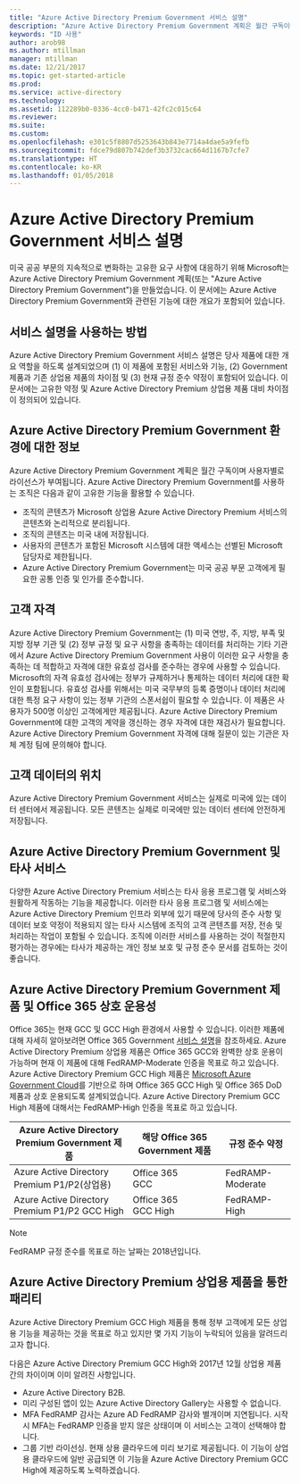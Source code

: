 ```yaml
---
title: "Azure Active Directory Premium Government 서비스 설명"
description: "Azure Active Directory Premium Government 계획은 월간 구독이며 사용자별로 라이선스가 부여됩니다."
keywords: "ID 사용"
author: arob98
ms.author: mtillman
manager: mtillman
ms.date: 12/21/2017
ms.topic: get-started-article
ms.prod: 
ms.service: active-directory
ms.technology: 
ms.assetid: 112289b0-0336-4cc0-b471-42fc2c015c64
ms.reviewer: 
ms.suite: 
ms.custom: 
ms.openlocfilehash: e301c5f8807d5253643b843e7714a4dae5a9fefb
ms.sourcegitcommit: fdce79d807b742def3b3732cac664d1167b7cfe7
ms.translationtype: HT
ms.contentlocale: ko-KR
ms.lasthandoff: 01/05/2018
---
```

# <a name="azure-active-directory-premium-government-service-description"></a>Azure Active Directory Premium Government 서비스 설명

미국 공공 부문의 지속적으로 변화하는 고유한 요구 사항에 대응하기 위해 Microsoft는 Azure Active Directory Premium Government 계획(또는 "Azure Active Directory Premium Government")을 만들었습니다. 이 문서에는 Azure Active Directory Premium Government와 관련된 기능에 대한 개요가 포함되어 있습니다. 

## <a name="how-to-use-this-service-description"></a>서비스 설명을 사용하는 방법

Azure Active Directory Premium Government 서비스 설명은 당사 제품에 대한 개요 역할을 하도록 설계되었으며 (1) 이 제품에 포함된 서비스와 기능, (2) Government 제품과 기존 상업용 제품의 차이점 및 (3) 현재 규정 준수 약정이 포함되어 있습니다. 이 문서에는 고유한 약정 및 Azure Active Directory Premium 상업용 제품 대비 차이점이 정의되어 있습니다.

## <a name="about-azure-active-directory-premium-government-environments"></a>Azure Active Directory Premium Government 환경에 대한 정보

Azure Active Directory Premium Government 계획은 월간 구독이며 사용자별로 라이선스가 부여됩니다. Azure Active Directory Premium Government를 사용하는 조직은 다음과 같이 고유한 기능을 활용할 수 있습니다.

* 조직의 콘텐츠가 Microsoft 상업용 Azure Active Directory Premium 서비스의 콘텐츠와 논리적으로 분리됩니다.
* 조직의 콘텐츠는 미국 내에 저장됩니다.
* 사용자의 콘텐츠가 포함된 Microsoft 시스템에 대한 액세스는 선별된 Microsoft 담당자로 제한됩니다.
* Azure Active Directory Premium Government는 미국 공공 부문 고객에게 필요한 공통 인증 및 인가를 준수합니다.

## <a name="customer-eligibility"></a>고객 자격 

Azure Active Directory Premium Government는 (1) 미국 연방, 주, 지방, 부족 및 지방 정부 기관 및 (2) 정부 규정 및 요구 사항을 충족하는 데이터를 처리하는 기타 기관에서 Azure Active Directory Premium Government 사용이 이러한 요구 사항을 충족하는 데 적합하고 자격에 대한 유효성 검사를 준수하는 경우에 사용할 수 있습니다. Microsoft의 자격 유효성 검사에는 정부가 규제하거나 통제하는 데이터 처리에 대한 확인이 포함됩니다. 유효성 검사를 위해서는 미국 국무부의 등록 증명이나 데이터 처리에 대한 특정 요구 사항이 있는 정부 기관의 스폰서쉽이 필요할 수 있습니다. 이 제품은 사용자가 500명 이상인 고객에게만 제공됩니다. Azure Active Directory Premium Government에 대한 고객의 계약을 갱신하는 경우 자격에 대한 재검사가 필요합니다. Azure Active Directory Premium Government 자격에 대해 질문이 있는 기관은 자체 계정 팀에 문의해야 합니다.

## <a name="location-of-customer-data"></a>고객 데이터의 위치

Azure Active Directory Premium Government 서비스는 실제로 미국에 있는 데이터 센터에서 제공됩니다. 모든 콘텐츠는 실제로 미국에만 있는 데이터 센터에 안전하게 저장됩니다.

## <a name="azure-active-directory-premium-government-and-third-party-services"></a>Azure Active Directory Premium Government 및 타사 서비스

다양한 Azure Active Directory Premium 서비스는 타사 응용 프로그램 및 서비스와 원활하게 작동하는 기능을 제공합니다. 이러한 타사 응용 프로그램 및 서비스에는 Azure Active Directory Premium 인프라 외부에 있기 때문에 당사의 준수 사항 및 데이터 보호 약정이 적용되지 않는 타사 시스템에 조직의 고객 콘텐츠를 저장, 전송 및 처리하는 작업이 포함될 수 있습니다. 조직에 이러한 서비스를 사용하는 것이 적절한지 평가하는 경우에는 타사가 제공하는 개인 정보 보호 및 규정 준수 문서를 검토하는 것이 좋습니다.

## <a name="azure-active-directory-premium-government-offers-and-office-365-interoperability"></a>Azure Active Directory Premium Government 제품 및 Office 365 상호 운용성

Office 365는 현재 GCC 및 GCC High 환경에서 사용할 수 있습니다. 이러한 제품에 대해 자세히 알아보려면 Office 365 Government [서비스 설명](https://technet.microsoft.com/library/mt774581.aspx)을 참조하세요. Azure Active Directory Premium 상업용 제품은 Office 365 GCC와 완벽한 상호 운용이 가능하며 현재 이 제품에 대해 FedRAMP-Moderate 인증을 목표로 하고 있습니다. Azure Active Directory Premium GCC High 제품은 [Microsoft Azure Government Cloud](https://docs.microsoft.com/azure/azure-government/documentation-government-welcome)를 기반으로 하며 Office 365 GCC High 및 Office 365 DoD 제품과 상호 운용되도록 설계되었습니다. Azure Active Directory Premium GCC High 제품에 대해서는 FedRAMP-High 인증을 목표로 하고 있습니다.

|Azure Active Directory Premium Government 제품|해당 Office 365 Government 제품|규정 준수 약정|
|-----------|-----------|-----------|
|Azure Active Directory Premium P1/P2(상업용)|Office 365 <br/> GCC|FedRAMP-Moderate|
|Azure Active Directory Premium P1/P2 GCC High|Office 365 <br/> GCC High|FedRAMP-High|

> [!NOTE]
> FedRAMP 규정 준수를 목표로 하는 날짜는 2018년입니다.

## <a name="parity-with-azure-active-directory-premium-commercial-offerings"></a>Azure Active Directory Premium 상업용 제품을 통한 패리티

Azure Active Directory Premium GCC High 제품을 통해 정부 고객에게 모든 상업용 기능을 제공하는 것을 목표로 하고 있지만 몇 가지 기능이 누락되어 있음을 알려드리고자 합니다. 

다음은 Azure Active Directory Premium GCC High와 2017년 12월 상업용 제품 간의 차이이며 이미 알려진 사항입니다. 
* Azure Active Directory B2B.
* 미리 구성된 앱이 있는 Azure Active Directory Gallery는 사용할 수 없습니다.
* MFA FedRAMP 감사는 Azure AD FedRAMP 감사와 별개이며 지연됩니다. 시작 시 MFA는 FedRAMP 인증을 받지 않은 상태이며 이 서비스는 고객이 선택해야 합니다.
* 그룹 기반 라이선싱. 현재 상용 클라우드에 미리 보기로 제공됩니다. 이 기능이 상업용 클라우드에 일반 공급되면 이 기능을 Azure Active Directory Premium GCC High에 제공하도록 노력하겠습니다.

